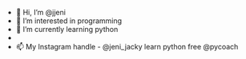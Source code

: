 - 👋 Hi, I’m @jjeni
- 👀 I’m interested in programming
- 🌱 I’m currently learning python
-
- 📫 My Instagram handle - @jeni_jacky
learn python free @pycoach 

<!---
jjeni/jjeni is a ✨ special ✨ repository because its `README.md` (this file) appears on your GitHub profile.
You can click the Preview link to take a look at your changes.
--->
